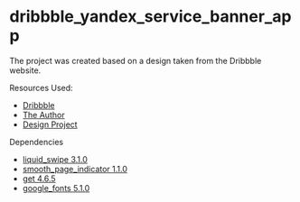 # dribbble_yandex_service_banner_app
The project was created based on a design taken from the Dribbble website.

Resources Used:
- [Dribbble](https://dribbble.com/following)
- [The Author](https://dribbble.com/yandex-services)
- [Design Project](https://dribbble.com/shots/16605030-Flyers-with-our-popular-services)

Dependencies
- [liquid_swipe 3.1.0](https://pub.dev/packages/liquid_swipe)
- [smooth_page_indicator 1.1.0](https://pub.dev/packages/smooth_page_indicator)
- [get 4.6.5](https://pub.dev/packages/get)
- [google_fonts 5.1.0](https://pub.dev/packages/google_fonts)



